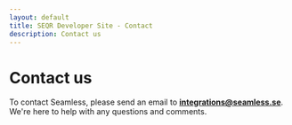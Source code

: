```yaml
---
layout: default
title: SEQR Developer Site - Contact
description: Contact us
---
```


# Contact us

To contact Seamless, please send an email to **integrations@seamless.se**. We're here to help with any questions and comments.


